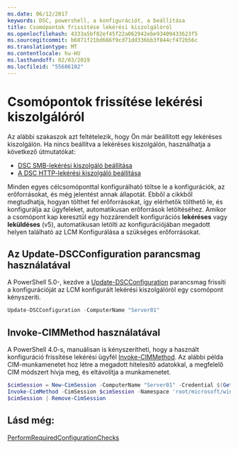 ```yaml
---
ms.date: 06/12/2017
keywords: DSC, powershell, a konfigurációt, a beállítása
title: Csomópontok frissítése lekérési kiszolgálóról
ms.openlocfilehash: 4333a5bf82ef45f22a062942ebe93409433623f5
ms.sourcegitcommit: b6871f21bd666f9cd71dd336bb3f844cf472b56c
ms.translationtype: MT
ms.contentlocale: hu-HU
ms.lasthandoff: 02/03/2019
ms.locfileid: "55686102"
---
```

# <a name="update-nodes-from-a-pull-server"></a>Csomópontok frissítése lekérési kiszolgálóról

Az alábbi szakaszok azt feltételezik, hogy Ön már beállított egy lekéréses kiszolgálón. Ha nincs beállítva a lekéréses kiszolgálón, használhatja a következő útmutatókat:

- [DSC SMB-lekérési kiszolgáló beállítása](pullServerSmb.md)
- [A DSC HTTP-lekérési kiszolgáló beállítása](pullServer.md)

Minden egyes célcsomóponttal konfigurálható töltse le a konfigurációk, az erőforrásokat, és még jelentést annak állapotát. Ebből a cikkből megtudhatja, hogyan tölthet fel erőforrásokat, így elérhetők tölthető le, és konfigurálja az ügyfeleket, automatikusan erőforrások letöltéséhez. Amikor a csomópont kap keresztül egy hozzárendelt konfigurációs **lekéréses** vagy **leküldéses** (v5), automatikusan letölti az konfigurációjában megadott helyen található az LCM Konfigurálása a szükséges erőforrásokat.

## <a name="using-the-update-dscconfiguration-cmdlet"></a>Az Update-DSCConfiguration parancsmag használatával

A PowerShell 5.0-, kezdve a [Update-DSCConfiguration](/powershell/module/psdesiredstateconfiguration/update-dscconfiguration) parancsmag frissíti a konfigurációját az LCM konfigurált lekérési kiszolgálóról egy csomópont kényszeríti.

```powershell
Update-DSCConfiguration -ComputerName "Server01"
```

## <a name="using-invoke-cimmethod"></a>Invoke-CIMMethod használatával

A PowerShell 4.0-s, manuálisan is kényszerítheti, hogy a használt konfiguráció frissítése lekérési ügyfél [Invoke-CIMMethod](/powershell/module/cimcmdlets/invoke-cimmethod). Az alábbi példa CIM-munkamenetet hoz létre a megadott hitelesítő adatokkal, a megfelelő CIM módszert hívja meg, és eltávolítja a munkamenetet.

```powershell
$cimSession = New-CimSession -ComputerName "Server01" -Credential $(Get-Credential)
Invoke-CimMethod -CimSession $cimSession -Namespace 'root/microsoft/windows/desiredstateconfiguration' -Class 'MSFT_DscLocalConfigurationManager' -MethodName 'PerformRequiredConfigurationChecks' -Arguments @{ 'Flags' = [uint32]1 } -Verbose
$cimSession | Remove-CimSession
```

## <a name="see-also"></a>Lásd még:

[PerformRequiredConfigurationChecks](/powershell/dsc/msft-dsclocalconfigurationmanager-performrequiredconfigurationchecks)
